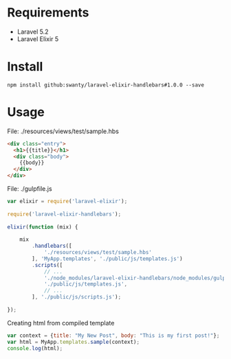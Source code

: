 # Requirements

* Laravel 5.2
* Laravel Elixir 5

# Install

```
npm install github:swanty/laravel-elixir-handlebars#1.0.0 --save
```

# Usage

File: ./resources/views/test/sample.hbs
```html
<div class="entry">
  <h1>{{title}}</h1>
  <div class="body">
    {{body}}
  </div>
</div>
```

File: ./gulpfile.js
```javascript
var elixir = require('laravel-elixir');
 
require('laravel-elixir-handlebars');
 
elixir(function (mix) {
 
    mix
        .handlebars([
            './resources/views/test/sample.hbs'
        ], 'MyApp.templates', './public/js/templates.js')
        .scripts([
            // ...
            './node_modules/laravel-elixir-handlebars/node_modules/gulp-handlebars/node_modules/handlebars/dist/handlebars.runtime.min.js',
            './public/js/templates.js',
            // ...
        ], './public/js/scripts.js');
    
});
```

Creating html from compiled template
```javascript
var context = {title: "My New Post", body: "This is my first post!"};
var html = MyApp.templates.sample(context);
console.log(html);
```

